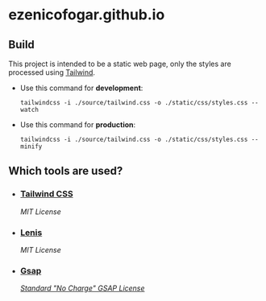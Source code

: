 # ezenicofogar.github.io

## Build

This project is intended to be a static web page, only the styles are processed using [Tailwind](https://tailwindcss.com/).

- Use this command for **development**:

    `tailwindcss -i ./source/tailwind.css -o ./static/css/styles.css --watch`

- Use this command for **production**:

    `tailwindcss -i ./source/tailwind.css -o ./static/css/styles.css --minify`

## Which tools are used?

- ### [Tailwind CSS](https://tailwindcss.com/)

    *MIT License*

- ### [Lenis](https://lenis.darkroom.engineering/)

    *MIT License*

- ### [Gsap](https://gsap.com/)

    [*Standard "No Charge" GSAP License*](https://gsap.com/community/standard-license/)

